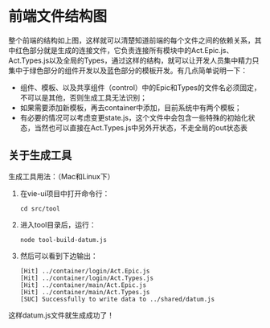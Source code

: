 # 前端文件结构图



整个前端的结构如上图，这样就可以清楚知道前端的每个文件之间的依赖关系，其中红色部分就是生成的连接文件，它负责连接所有模块中的Act.Epic.js、Act.Types.js以及全局的Types，通过这样的结构，就可以让开发人员集中精力只集中于绿色部分的组件开发以及蓝色部分的模板开发。有几点简单说明一下：

* 组件、模板、以及共享组件（control）中的Epic和Types的文件名必须固定，不可以是其他，否则生成工具无法识别；
* 如果需要添加新模板，再去container中添加，目前系统中有两个模板；
* 有必要的情况可以考虑变更state.js，这个文件中会包含一些特殊的初始化状态，当然也可以直接在Act.Types.js中另外开状态，不走全局的out状态表

## 关于生成工具

生成工具用法：（Mac和Linux下）

1. 在vie-ui项目中打开命令行：
   ```
   cd src/tool
   ```
2. 进入tool目录后，运行：
   ```
   node tool-build-datum.js
   ```
3. 然后可以看到下边输出：
   ```
   [Hit] ../container/login/Act.Epic.js
   [Hit] ../container/login/Act.Types.js
   [Hit] ../container/main/Act.Epic.js
   [Hit] ../container/main/Act.Types.js
   [SUC] Successfully to write data to ../shared/datum.js
   ```

这样datum.js文件就生成成功了！

